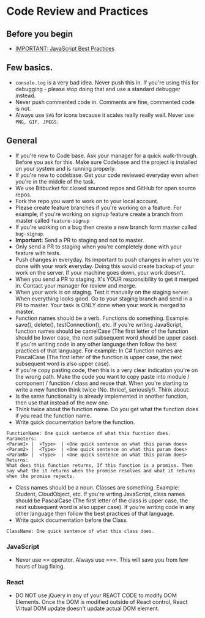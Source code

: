 # Code Review and Practices

## Before you begin
- [IMPORTANT: JavaScript Best Practices](https://www.slideshare.net/cheilmann/javascript-best-practices-1041724/25-Problem_Repetition_ofmodule_name_leads)

## Few basics. 
- `console.log` is a very bad idea. Never push this in. If you're using this for debugging - please stop doing that and use a standard debugger instead. 
- Never push commented code in. Comments are fine, commented code is not. 
- Always use `SVG` for icons because it scales really really well. Never use `PNG, GIF, JPEGS`. 

## General
- If you're new to Code base. Ask your manager for a quick walk-through. Before you ask for this. Make sure Codebase and the project is installed on your system and is running properly.
- If you're new to codebase. Get your code reviewed everyday even when you're in the middle of the task.
- We use Bitbucket for closed sourced repos and GitHub for open source repos.
- Fork the repo you want to work on to your local account.
- Please create feature branches if you're working on a feature. For example, if you're working on signup feature create a branch from master called `feature-signup`
- If you're working on a bug then create a new branch form master called `bug-signup`.
- **Important:** Send a PR to staging and not to master.
- Only send a PR to staging when you're completely done with your feature with tests.
- Push changes in everyday. Its important to push changes in when you're done with your work everyday. Doing this would create backup of your work on the server. If your machine goes down, your work doesn't.
- When you send a PR to staging. It's YOUR responsibility to get it merged in. Contact your manager for review and merge.
- When your work is on staging. Test it manually on the staging server. When everything looks good. Go to your staging branch and send in a PR to master. Your task is ONLY done when your work is merged to master.
- Function names should be a verb. Functions do something. Example: save(), delete(), testConnection(), etc. If you're writing JavaScript, function names should be camelCase (The first letter of the function should be lower case, the next subsequent word should be upper case). If you're writing code in any other language then follow the best practices of that language. For example: In C# function names are PascalCase  (The first letter of the function is upper case, the next subsequent word is also upper case).
- If you're copy pasting code, then this is a very clear indication you're on the wrong path. Make the code you want to copy paste into module / component / function  / class  and reuse that.
When you're starting to write a new function think twice (No. thrice!, seriously!). Think about:
- Is the same functionality is already implemented in another function, then use that instead of the new one.
- Think twice about the function name. Do you get what the function does if you read the function name.
- Write quick documentation before the function.
```
FunctionName: One quick sentence of what this fucntion does.
Parameters:
<Param1> |  <Type>  | <One quick sentence on what this param does>
<Param2> |  <Type>  | <One quick sentence on what this param does>
<ParamN> |  <Type>  | <One quick sentence on what this param does>
Returns:
What does this function returns, If this function is a promise. Then say what the it returns when the promise resolves and what it returns when the promise rejects.  
```
- Class names should be a noun. Classes are something. Example: Student, CloudObject, etc. If you're wrting JavaScript, class names should be PascalCase  (The first letter of the class is upper case, the next subsequent word is also upper case). If you're writing code in any other language then follow the best practices of that language.
- Write quick documentation before the Class.
```
ClassName: One quick sentence of what this class does.
```

### JavaScript
- Never use == operator. Always use ===. This will save you from few hours of bug fixing.

### React
- DO NOT use jQuery in any of your REACT CODE to modify DOM Elements. Once the DOM is modified outside of React control, React Virtual DOM update doesn't update actual DOM element.
